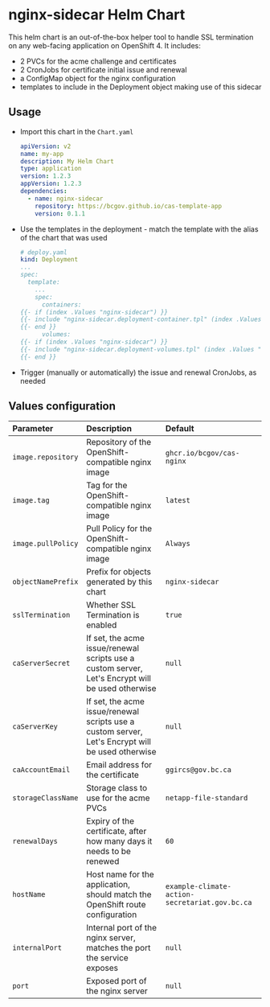 # nginx-sidecar Helm Chart

This helm chart is an out-of-the-box helper tool to handle SSL termination on any web-facing application on OpenShift 4.
It includes:

- 2 PVCs for the acme challenge and certificates
- 2 CronJobs for certificate initial issue and renewal
- a ConfigMap object for the nginx configuration
- templates to include in the Deployment object making use of this sidecar

## Usage

- Import this chart in the `Chart.yaml`

  ```yaml
  apiVersion: v2
  name: my-app
  description: My Helm Chart
  type: application
  version: 1.2.3
  appVersion: 1.2.3
  dependencies:
    - name: nginx-sidecar
      repository: https://bcgov.github.io/cas-template-app
      version: 0.1.1
  ```

- Use the templates in the deployment - match the template with the alias of the chart that was used

  ```yaml
  # deploy.yaml
  kind: Deployment
  ...
  spec:
    template:
      ...
      spec:
        containers:
  {{- if (index .Values "nginx-sidecar") }}
  {{- include "nginx-sidecar.deployment-container.tpl" (index .Values "nginx-sidecar") | indent 6 }}
  {{- end }}
        volumes:
  {{- if (index .Values "nginx-sidecar") }}
  {{- include "nginx-sidecar.deployment-volumes.tpl" (index .Values "nginx-sidecar") | indent 8 }}
  {{- end }}
  ```

- Trigger (manually or automatically) the issue and renewal CronJobs, as needed

## Values configuration

| Parameter          | Description                                                                                      | Default                                        |
| :----------------- | :----------------------------------------------------------------------------------------------- | :--------------------------------------------- |
| `image.repository` | Repository of the OpenShift-compatible nginx image                                               | `ghcr.io/bcgov/cas-nginx`             |
| `image.tag`        | Tag for the OpenShift-compatible nginx image                                                     | `latest`                                       |
| `image.pullPolicy` | Pull Policy for the OpenShift-compatible nginx image                                             | `Always`                                       |
| `objectNamePrefix` | Prefix for objects generated by this chart                                                       | `nginx-sidecar`                                |
| `sslTermination`   | Whether SSL Termination is enabled                                                               | `true`                                         |
| `caServerSecret`   | If set, the acme issue/renewal scripts use a custom server, Let's Encrypt will be used otherwise | `null`                                         |
| `caServerKey`      | If set, the acme issue/renewal scripts use a custom server, Let's Encrypt will be used otherwise | `null`                                         |
| `caAccountEmail`   | Email address for the certificate                                                                | `ggircs@gov.bc.ca`                             |
| `storageClassName` | Storage class to use for the acme PVCs                                                           | `netapp-file-standard`                         |
| `renewalDays`      | Expiry of the certificate, after how many days it needs to be renewed                            | `60`                                           |
| `hostName`         | Host name for the application, should match the OpenShift route configuration                    | `example-climate-action-secretariat.gov.bc.ca` |
| `internalPort`     | Internal port of the nginx server, matches the port the service exposes                          | `null`                                         |
| `port`             | Exposed port of the nginx server                                                                 | `null`                                         |
